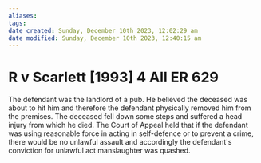 ```yaml
---
aliases: 
tags: 
date created: Sunday, December 10th 2023, 12:02:29 am
date modified: Sunday, December 10th 2023, 12:40:15 am
---
```


# R v Scarlett [1993] 4 All ER 629

The defendant was the landlord of a pub. He believed the deceased was about to hit him and therefore the defendant physically removed him from the premises. The deceased fell down some steps and suffered a head injury from which he died. The Court of Appeal held that if the defendant was using reasonable force in acting in self-defence or to prevent a crime, there would be no unlawful assault and accordingly the defendant's conviction for unlawful act manslaughter was quashed.
